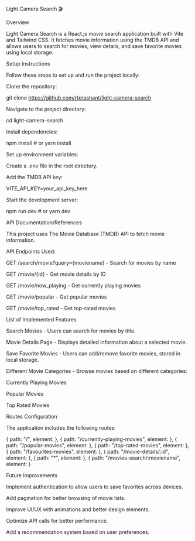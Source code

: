 Light Camera Search 🎬

Overview

Light Camera Search is a React.js movie search application built with Vite and Tailwind CSS. It fetches movie information using the TMDB API and allows users to search for movies, view details, and save favorite movies using local storage.

Setup Instructions

Follow these steps to set up and run the project locally:

Clone the repository:

git clone https://github.com/rtprashant/light-camera-search

Navigate to the project directory:

cd light-camera-search

Install dependencies:

npm install  # or yarn install

Set up environment variables:

Create a .env file in the root directory.

Add the TMDB API key:

VITE_API_KEY=your_api_key_here

Start the development server:

npm run dev  # or yarn dev

API Documentation/References

This project uses The Movie Database (TMDB) API to fetch movie information.

API Endpoints Used:

GET /search/movie?query={moviename} - Search for movies by name

GET /movie/{id} - Get movie details by ID

GET /movie/now_playing - Get currently playing movies

GET /movie/popular - Get popular movies

GET /movie/top_rated - Get top-rated movies

List of Implemented Features

Search Movies - Users can search for movies by title.

Movie Details Page - Displays detailed information about a selected movie.

Save Favorite Movies - Users can add/remove favorite movies, stored in local storage.

Different Movie Categories - Browse movies based on different categories:

Currently Playing Movies

Popular Movies

Top Rated Movies


Routes Configuration

The application includes the following routes:

{
  path: "/", element: <LandingPage />
},
{
  path: "/currently-playing-movies", element: <LandingPage />
},
{
  path: "/popular-movies", element: <PopularMovies />
},
{
  path: "/top-rated-movies", element: <TopRatedMovies />
},
{
  path: "/favourites-movies", element: <Favourites />
},
{
  path: "/movie-details/:id", element: <MovieDetails />
},
{
  path: "*", element: <ErrorPage />
},
{
  path: "/movies-search/:moviename", element: <SearchResult />
}

Future Improvements

Implement authentication to allow users to save favorites across devices.

Add pagination for better browsing of movie lists.

Improve UI/UX with animations and better design elements.

Optimize API calls for better performance.

Add a recommendation system based on user preferences.